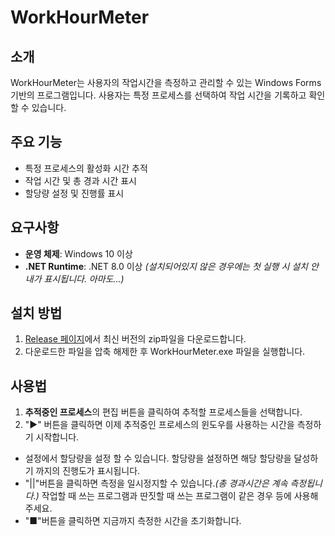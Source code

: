 # WorkHourMeter

## 소개
WorkHourMeter는 사용자의 작업시간을 측정하고 관리할 수 있는 Windows Forms 기반의 프로그램입니다.
사용자는 특정 프로세스를 선택하여 작업 시간을 기록하고 확인 할 수 있습니다.

## 주요 기능
- 특정 프로세스의 활성화 시간 추적
- 작업 시간 및 총 경과 시간 표시
- 할당량 설정 및 진행률 표시

## 요구사항
- **운영 체제**: Windows 10 이상
- **.NET Runtime**: .NET 8.0 이상 *(설치되어있지 않은 경우에는 첫 실행 시 설치 안내가 표시됩니다. 아마도...)*

## 설치 방법
1. [Release 페이지](https://github.com/Matatama1263/WorkHourMeter/releases)에서 최신 버전의 zip파일을 다운로드합니다.
2. 다운로드한 파일을 압축 해제한 후 WorkHourMeter.exe 파일을 실행합니다.

## 사용법
1. **추적중인 프로세스**의 편집 버튼을 클릭하여 추적할 프로세스들을 선택합니다.
2. "▶" 버튼을 클릭하면 이제 추적중인 프로세스의 윈도우를 사용하는 시간을 측정하기 시작합니다.

- 설정에서 할당량을 설정 할 수 있습니다. 할당량을 설정하면 해당 할당량을 달성하기 까지의 진행도가 표시됩니다.
- "||"버튼을 클릭하면 측정을 일시정지할 수 있습니다.*(총 경과시간은 계속 측정됩니다.)* 작업할 때 쓰는 프로그램과 딴짓할 때 쓰는 프로그램이 같은 경우 등에 사용해주세요.
- "■"버튼을 클릭하면 지금까지 측정한 시간을 초기화합니다.
